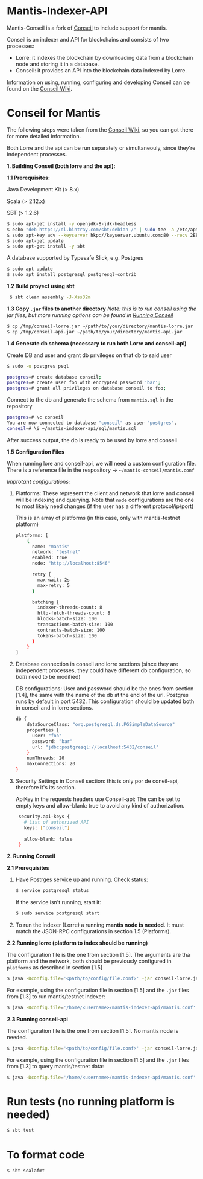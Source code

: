 # Mantis-Indexer-API

Mantis-Conseil is a fork of [Conseil](https://github.com/input-output-hk/mantis-conseil) to include support for mantis.

Conseil is an indexer and API for blockchains and consists of two processes:
- Lorre: it indexes the blockchain by downloading data from a blockchain node and storing it in a database.
- Conseil: it provides an API into the blockchain data indexed by Lorre.

Information on using, running, configuring and developing Conseil can be found on the [Conseil Wiki](https://github.com/Cryptonomic/Conseil/wiki).

# Conseil for Mantis

The following steps were taken from the [Conseil Wiki](https://github.com/Cryptonomic/Conseil/wiki), so you can got there for more detailed information.

Both Lorre and the api can be run separately or simultaneouly, since they're independent processes.

**1. Building Conseil (both lorre and the api):**

**1.1 Prerequisites:**

 Java Development Kit (> 8.x)

 Scala (> 2.12.x)

 SBT (> 1.2.6)

```sh
$ sudo apt-get install -y openjdk-8-jdk-headless
$ echo "deb https://dl.bintray.com/sbt/debian /" | sudo tee -a /etc/apt/sources.list.d/sbt.list
$ sudo apt-key adv --keyserver hkp://keyserver.ubuntu.com:80 --recv 2EE0EA64E40A89B84B2DF73499E82A75642AC823
$ sudo apt-get update
$ sudo apt-get install -y sbt
```
A database supported by Typesafe Slick, e.g. Postgres
```sh
$ sudo apt update
$ sudo apt install postgresql postgresql-contrib
```

**1.2 Build proyect using sbt**
```sh
 $ sbt clean assembly -J-Xss32m
```
**1.3 Copy `.jar` files to another directory**
*Note: this is to run conseil using the jar files, but more running options can be found in [Running Conseil](https://github.com/Cryptonomic/Conseil/wiki/Running-Conseil)*

```sh
$ cp /tmp/conseil-lorre.jar ~/path/to/your/directory/mantis-lorre.jar
$ cp /tmp/conseil-api.jar ~/path/to/your/directory/mantis-api.jar
```

**1.4 Generate db schema (necessary to run both Lorre and conseil-api)**

Create DB and user and grant db privileges on that db to said user
```sh
$ sudo -u postgres psql

postgres=# create database conseil;
postgres=# create user foo with encrypted password 'bar';
postgres=# grant all privileges on database conseil to foo;
```
Connect to the db and generate the schema from `mantis.sql` in the repository
```sh
postgres=# \c conseil
You are now connected to database "conseil" as user "postgres".
conseil=# \i ~/mantis-indexer-api/sql/mantis.sql
```
 After success output, the db is ready to be used by lorre and conseil

**1.5 Configuration Files**

When running lore and conseil-api, we will need a custom configuration file.
There is a reference file in the respository -> `~/mantis-conseil/mantis.conf`

*Improtant configurations:*
1. Platforms: These represent the client and network that lorre and conseil will be indexing and querying. Note that `node` configurations are the one to most likely need changes (if the user has a different protocol/ip/port)

     This is an array of platforms (in this case, only with mantis-testnet platform)
    ```sh
    platforms: [                              
        {
          name: "mantis"
          network: "testnet"
          enabled: true
          node: "http://localhost:8546"

          retry {
            max-wait: 2s
            max-retry: 5
          }

          batching {
            indexer-threads-count: 8
            http-fetch-threads-count: 8
            blocks-batch-size: 100
            transactions-batch-size: 100
            contracts-batch-size: 100
            tokens-batch-size: 100
          }
        }
    ]          
    ```
2. Database connection in conseil and lorre sections (since they are independent processes, they could have different db configuration, so _both_ need to be modified)              

    DB configurations: User and password should be the ones from section [1.4], the same with the name of the db at the end of the url. Postgres runs by default in port 5432. This configuration should be updated both in conseil and in lorre sections.
    ```sh
    db {
        dataSourceClass: "org.postgresql.ds.PGSimpleDataSource"
        properties {
          user: "foo"
          password: "bar"
          url: "jdbc:postgresql://localhost:5432/conseil"
        }
        numThreads: 20
        maxConnections: 20
    }
    ```
3. Security Settings in Conseil section: this is only por de coneil-api, therefore it's its section.

    ApiKey in the requests headers use Conseil-api: The can be set to empty keys and allow-blank: true to avoid any kind of authorization.     
    ```sh
     security.api-keys {        
       # List of authorized API 
       keys: ["conseil"]        
                                
       allow-blank: false       
     }                          
    ```


**2. Running Conseil**

**2.1 Prerequisites**

1. Have Postrges service up and running. Check status:
    ```sh
    $ service postgresql status
    ```
    If the service isn't running, start it:
    ```sh
    $ sudo service postgresql start
    ```
2.  To run the indexer (Lorre) a running **mantis node is needed**. It must match the JSON-RPC configurations in section 1.5 (Platforms).
    
**2.2 Running lorre (platform to index should be running)**

The configuration file is the one from section [1.5]. The arguments are tha platform and the network, both should be previously configured in `platforms` as described in section [1.5]
```sh
$ java -Dconfig.file='<path/to/config/file.conf>' -jar conseil-lorre.jar <platform> <network>
```

For example, using the configuration file in section [1.5] and the `.jar` files from [1.3] to run mantis/testnet indexer:
```sh
$ java -Dconfig.file='/home/<username>/mantis-indexer-api/mantis.conf' -jar mantis-lorre.jar mantis testnet
```
**2.3 Running conseil-api** 

The configuration file is the one from section [1.5]. No mantis node is needed. 
```sh
$ java -Dconfig.file='<path/to/config/file.conf>' -jar conseil-lorre.jar
```
For example, using the configuration file in section [1.5] and the `.jar` files from [1.3] to query mantis/testnet data: 
```sh
$ java -Dconfig.file='/home/<username>/mantis-indexer-api/mantis.conf' -jar mantis-lorre.jar
```

# Run tests (no running platform is needed)

```sh
$ sbt test
```

# To format code

```sh
$ sbt scalafmt
```
